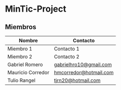 # MinTic-Project

## Miembros

|   Nombre    |       Contacto      |
| --------    | -----------      |
|   Miembro 1      |      Contacto 1    |
|   Miembro 2    | Contacto 2 |
|   Gabriel Romero    |     gabrielhro10@gmail.com   |
|   Mauricio Corredor |   hmcorredor@hotmail.com  |
|   Tulio Rangel   |  tjrn20@hotmail.com  |
